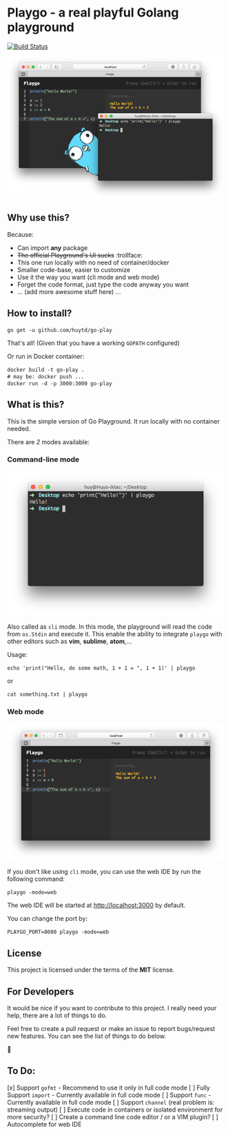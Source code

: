 # Playgo - a real playful Golang playground

[![Build Status](https://travis-ci.org/huytd/go-play.svg?branch=master)](https://travis-ci.org/huytd/go-play)

![](screenshot.png)

## Why use this?

Because:

- Can import **any** package
- ~~The official Playground's UI sucks~~ :trollface:
- This one run locally with no need of container/docker
- Smaller code-base, easier to customize
- Use it the way you want (cli mode and web mode)
- Forget the code format, just type the code anyway you want
- ... (add more awesome stuff here) ...

## How to install?

```
go get -u github.com/huytd/go-play
```

That's all! (Given that you have a working `GOPATH` configured)

Or run in Docker container:
```
docker build -t go-play .
# may be: docker push ...
docker run -d -p 3000:3000 go-play
```

## What is this?

This is the simple version of Go Playground. It run locally with no container needed.

There are *2* modes available:

### Command-line mode

![](climode.png)

Also called as `cli` mode. In this mode, the playground will read the code from `os.Stdin` and execute it. This enable the ability to integrate `playgo` with other editors such as **vim**, **sublime**, **atom**,...

Usage:

```
echo 'print("Hello, do some math, 1 + 1 = ", 1 + 1)' | playgo
```

or

```
cat something.txt | playgo
```

### Web mode

![](webmode.png)

If you don't like using `cli` mode, you can use the web IDE by run the following command:

```
playgo -mode=web
```

The web IDE will be started at [http://localhost:3000](http://localhost:3000) by default.

You can change the port by:

```
PLAYGO_PORT=8080 playgo -mode=web
```

## License
This project is licensed under the terms of the **MIT** license.

## For Developers

It would be nice if you want to contribute to this project. I really need your help, there are a lot of things to do.

Feel free to create a pull request or make an issue to report bugs/request new features. You can see the list of things to do below.

:bow:

## To Do:

[x] Support `gofmt` - Recommend to use it only in full code mode
[ ] Fully Support `import` - Currently available in full code mode
[ ] Support `func` - Currently available in full code mode
[ ] Support `channel` (real problem is: streaming output)
[ ] Execute code in containers or isolated environment for more security?
[ ] Create a command line code editor / or a VIM plugin?
[ ] Autocomplete for web IDE
